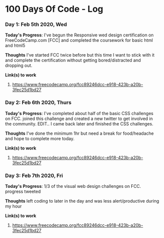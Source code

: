 # 100 Days Of Code - Log

### Day 1: Feb 5th 2020, Wed

**Today's Progress**: I've begun the Responsive wed design certification on FreeCodeCamp.com [FCC] and completed the coursework for basic html and html5

**Thoughts** I've started FCC twice before but this time I want to stick with it and complete the certification without getting bored/distracted and dropping out.

**Link(s) to work**
1. https://www.freecodecamp.org/fcc89246dcc-e918-423b-a20b-3fec25d1bd27

### Day 2: Feb 6th 2020, Thurs

**Today's Progress**: I've completed about half of the basic CSS challenges on FCC. joined this challenge and created a new twitter to get involved in the community. EDIT.. I came back later and finished the CSS challenges.

**Thoughts** I've done the minimum 1hr but need a break for food/headache and hope to complete more today. 

**Link(s) to work**
1. https://www.freecodecamp.org/fcc89246dcc-e918-423b-a20b-3fec25d1bd27

### Day 3: Feb 7th 2020, Fri

**Today's Progress**: 1/3 of the visual web design challenges on FCC. progress tweeted

**Thoughts** left coding to later in the day and was less alert/productive during my hour

**Link(s) to work**
1. https://www.freecodecamp.org/fcc89246dcc-e918-423b-a20b-3fec25d1bd27
